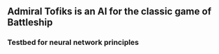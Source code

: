 ## Admiral Tofiks is an AI for the classic game of Battleship
### Testbed for neural network principles